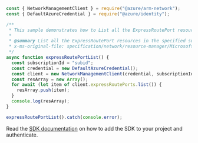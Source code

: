 ```javascript
const { NetworkManagementClient } = require("@azure/arm-network");
const { DefaultAzureCredential } = require("@azure/identity");

/**
 * This sample demonstrates how to List all the ExpressRoutePort resources in the specified subscription.
 *
 * @summary List all the ExpressRoutePort resources in the specified subscription.
 * x-ms-original-file: specification/network/resource-manager/Microsoft.Network/stable/2021-08-01/examples/ExpressRoutePortList.json
 */
async function expressRoutePortList() {
  const subscriptionId = "subid";
  const credential = new DefaultAzureCredential();
  const client = new NetworkManagementClient(credential, subscriptionId);
  const resArray = new Array();
  for await (let item of client.expressRoutePorts.list()) {
    resArray.push(item);
  }
  console.log(resArray);
}

expressRoutePortList().catch(console.error);
```

Read the [SDK documentation](https://github.com/Azure/azure-sdk-for-js/blob/%40azure%2Farm-network_28.0.0/sdk/network/arm-network/README.md) on how to add the SDK to your project and authenticate.
